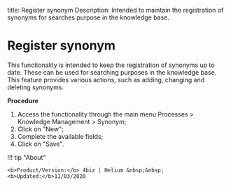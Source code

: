 title: Register synonym
Description: Intended to maintain the registration of synonyms for searches purpose in the knowledge base.
# Register synonym

This functionality is intended to keep the registration of synonyms up to date. These can be used for searching purposes in the knowledge base. This feature provides various actions, such as adding, changing and deleting synonyms.

**Procedure**

1.	Access the functionality through the main menu Processes > Knowledge Management > Synonym;
2.	Click on "New";
3.	Complete the available fields;
4.	Click on "Save".



!!! tip "About"

    <b>Product/Version:</b> 4biz | Helium &nbsp;&nbsp;
    <b>Updated:</b>11/03/2020
